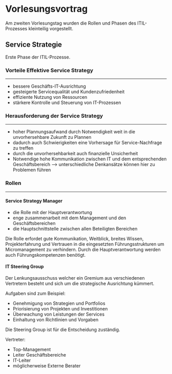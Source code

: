 # Vorlesungsvortrag

Am zweiten Vorlesungstag wurden die Rollen und Phasen des ITIL-Prozesses kleinteilig vorgestellt.

## Service Strategie

Erste Phase der ITIL-Prozesse.

### Vorteile Effektive Service Strategy

---

- bessere Geschäfts-IT-Ausrichtung
- gesteigerte Servicequalität und Kundenzufriedenheit
- effiziente Nutzung von Ressourcen
- stärkere Kontrolle und Steuerung von IT-Prozessen

### Herausforderung der Service Strategy

---

- hoher Plannungsaufwand durch Notwendigkeit weit in die unvorhersehbare Zukunft zu Plannen
- dadurch auch Schwierigkeiten eine Vorhersage für Service-Nachfrage zu treffen
- durch die unvorhersehbarkeit auch finanzielle Unsicherheit
- Notwendige hohe Kommunikation zwischen IT und dem entsprechenden Geschäftsbereich --> unterschiedliche Denkansätze können hier zu Problemen führen

### Rollen

---

#### Service Strategy Manager

- die Rolle mit der Hauptverantwortung
- enge zusammenarbeit mit dem Management und den Geschäftsbereichen
- die Hauptschnittstelle zwischen allen Beteiligten Bereichen

Die Rolle erfordet gute Kommunikation, Weitblick, breites Wissen, Projekterfahrung und Vertrauen in die eingesetzten Führungsstrukturen um Micromanagement zu verhindern. Durch die Hauptverantwortung werden auch Führungskompetenzen benötigt.

#### IT Steering Group

Der Lenkungsausschuss welcher ein Gremium aus verschiedenen Vertretern besteht und sich um die strategische Ausrichtung kümmert.

Aufgaben sind zum Beispiel:

- Genehmigung von Strategien und Portfolios
- Priorisierung von Projekten und Investitionen
- Überwachung von Leistungen der Services
- Einhaltung von Richtlinien und Vorgaben

Die Steering Group ist für die Entscheidung zuständig.

Vertreter:

- Top-Management
- Leiter Geschäftsbereiche
- IT-Leiter
- möglicherweise Externe Berater
